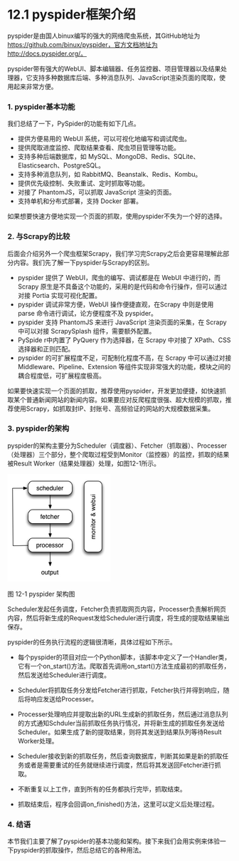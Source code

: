 # 12.1 pyspider框架介绍

pyspider是由国人binux编写的强大的网络爬虫系统，其GitHub地址为  https://github.com/binux/pyspider，官方文档地址为http://docs.pyspider.org/。

pyspider带有强大的WebUI、脚本编辑器、任务监控器、项目管理器以及结果处理器，它支持多种数据库后端、多种消息队列、JavaScript渲染页面的爬取，使用起来非常方便。

### 1. pyspider基本功能

我们总结了一下，PySpider的功能有如下几点。
* 提供方便易用的 WebUI 系统，可以可视化地编写和调试爬虫。
* 提供爬取进度监控、爬取结果查看、爬虫项目管理等功能。
* 支持多种后端数据库，如 MySQL、MongoDB、Redis、SQLite、Elasticsearch、PostgreSQL。
* 支持多种消息队列，如 RabbitMQ、Beanstalk、Redis、Kombu。
* 提供优先级控制、失败重试、定时抓取等功能。
* 对接了 PhantomJS，可以抓取 JavaScript 渲染的页面。
* 支持单机和分布式部署，支持 Docker 部署。

如果想要快速方便地实现一个页面的抓取，使用pyspider不失为一个好的选择。

### 2. 与Scrapy的比较

后面会介绍另外一个爬虫框架Scrapy，我们学习完Scrapy之后会更容易理解此部分内容。我们先了解一下pyspider与Scrapy的区别。
* pyspider 提供了 WebUI，爬虫的编写、调试都是在 WebUI 中进行的，而 Scrapy 原生是不具备这个功能的，采用的是代码和命令行操作，但可以通过对接 Portia 实现可视化配置。
* pyspider 调试非常方便，WebUI 操作便捷直观，在Scrapy 中则是使用 parse 命令进行调试，论方便程度不及 pyspider。
* pyspider 支持 PhantomJS 来进行 JavaScript 渲染页面的采集，在 Scrapy 中可以对接 ScrapySplash 组件，需要额外配置。
* PySpide r中内置了 PyQuery 作为选择器，在 Scrapy 中对接了 XPath、CSS 选择器和正则匹配。
* pyspider 的可扩展程度不足，可配制化程度不高，在 Scrapy 中可以通过对接 Middleware、Pipeline、Extension 等组件实现非常强大的功能，模块之间的耦合程度低，可扩展程度极高。

如果要快速实现一个页面的抓取，推荐使用pyspider，开发更加便捷，如快速抓取某个普通新闻网站的新闻内容。如果要应对反爬程度很强、超大规模的抓取，推荐使用Scrapy，如抓取封IP、封账号、高频验证的网站的大规模数据采集。

### 3. pyspider的架构

pyspider的架构主要分为Scheduler（调度器）、Fetcher（抓取器）、Processer（处理器）三个部分，整个爬取过程受到Monitor（监控器）的监控，抓取的结果被Result Worker（结果处理器）处理，如图12-1所示。

![](./assets/12-1.jpg)

图 12-1 pyspider 架构图

Scheduler发起任务调度，Fetcher负责抓取网页内容，Processer负责解析网页内容，然后将新生成的Request发给Scheduler进行调度，将生成的提取结果输出保存。

pyspider的任务执行流程的逻辑很清晰，具体过程如下所示。
- 每个pyspider的项目对应一个Python脚本，该脚本中定义了一个Handler类，它有一个on_start()方法。爬取首先调用on_start()方法生成最初的抓取任务，然后发送给Scheduler进行调度。

- Scheduler将抓取任务分发给Fetcher进行抓取，Fetcher执行并得到响应，随后将响应发送给Processer。

- Processer处理响应并提取出新的URL生成新的抓取任务，然后通过消息队列的方式通知Schduler当前抓取任务执行情况，并将新生成的抓取任务发送给Scheduler。如果生成了新的提取结果，则将其发送到结果队列等待Result Worker处理。

- Scheduler接收到新的抓取任务，然后查询数据库，判断其如果是新的抓取任务或者是需要重试的任务就继续进行调度，然后将其发送回Fetcher进行抓取。

- 不断重复以上工作，直到所有的任务都执行完毕，抓取结束。

- 抓取结束后，程序会回调on_finished()方法，这里可以定义后处理过程。

### 4. 结语

本节我们主要了解了pyspider的基本功能和架构。接下来我们会用实例来体验一下pyspider的抓取操作，然后总结它的各种用法。
